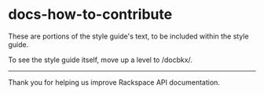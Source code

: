 docs-how-to-contribute
======================
These are portions of the style guide's text, to be included within the style guide.

To see the style guide itself, move up a level to /docbkx/.

----
Thank you for helping us improve Rackspace API documentation.
